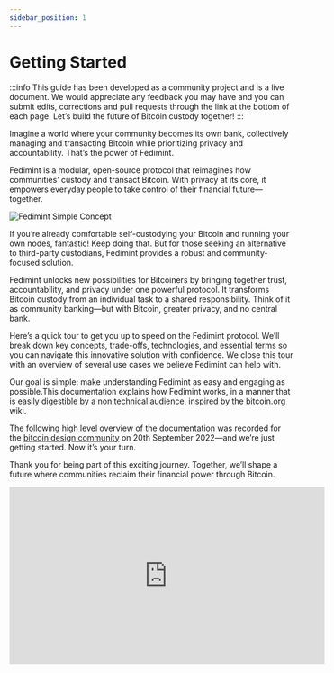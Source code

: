 ```yaml
---
sidebar_position: 1
---
```


# Getting Started

:::info
This guide has been developed as a community project and is a live document. We would appreciate any feedback you may have and you can submit edits, corrections and pull requests through the link at the bottom of each page. Let’s build the future of Bitcoin custody together!
:::

Imagine a world where your community becomes its own bank, collectively managing and transacting Bitcoin while prioritizing privacy and accountability. That’s the power of Fedimint.

Fedimint is a modular, open-source protocol that reimagines how communities’ custody and transact Bitcoin. With privacy at its core, it empowers everyday people to take control of their financial future—together.


<div style={{textAlign: 'center'}}>

![Fedimint Simple Concept](/img/raw-figures/fm-simple-concept-excalidraw.png)

</div>

If you’re already comfortable self-custodying your Bitcoin and running your own nodes, fantastic! Keep doing that. But for those seeking an alternative to third-party custodians, Fedimint provides a robust and community-focused solution.

Fedimint unlocks new possibilities for Bitcoiners by bringing together trust, accountability, and privacy under one powerful protocol. It transforms Bitcoin custody from an individual task to a shared responsibility.
Think of it as community banking—but with Bitcoin, greater privacy, and no central bank.


Here’s a quick tour to get you up to speed on the Fedimint protocol. We’ll break down key concepts, trade-offs, technologies, and essential terms so you can navigate this innovative solution with confidence. We close this tour with an overview of several use cases we believe Fedimint can help with.


Our goal is simple: make understanding Fedimint as easy and engaging as possible.This documentation explains how Fedimint works, in a manner that is easily digestible by a non technical audience, inspired by the bitcoin.org wiki.

The following high level overview of the documentation was recorded for the [bitcoin design community](https://bitcoin.design) on 20th September 2022—and we’re just getting started. Now it’s your turn.


Thank you for being part of this exciting journey. Together, we’ll shape a future where communities reclaim their financial power through Bitcoin.

<div style={{textAlign: 'center'}}>

<iframe width="560" height="315" src="https://www.youtube-nocookie.com/embed/G4iclApJL0c?start=42" title="YouTube video player" frameborder="0" allow="accelerometer; autoplay; clipboard-write; encrypted-media; gyroscope; picture-in-picture" allowfullscreen></iframe>

</div>

